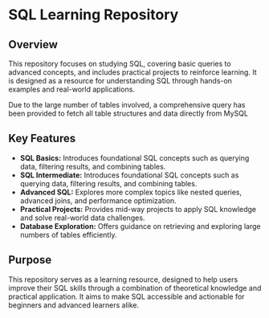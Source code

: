 # SQL Learning Repository

## Overview
This repository focuses on studying SQL, covering basic queries to advanced concepts, and includes practical projects to reinforce learning. 
It is designed as a resource for understanding SQL through hands-on examples and real-world applications.

Due to the large number of tables involved, a comprehensive query has been provided to fetch all table structures and data directly from MySQL

## Key Features
- **SQL Basics:** Introduces foundational SQL concepts such as querying data, filtering results, and combining tables.
- **SQL Intermediate:** Introduces foundational SQL concepts such as querying data, filtering results, and combining tables.
- **Advanced SQL:** Explores more complex topics like nested queries, advanced joins, and performance optimization.
- **Practical Projects:** Provides mid-way projects to apply SQL knowledge and solve real-world data challenges.
- **Database Exploration:** Offers guidance on retrieving and exploring large numbers of tables efficiently.


## Purpose
This repository serves as a learning resource, designed to help users improve their SQL skills through a combination of theoretical knowledge and practical application. 
It aims to make SQL accessible and actionable for beginners and advanced learners alike.
